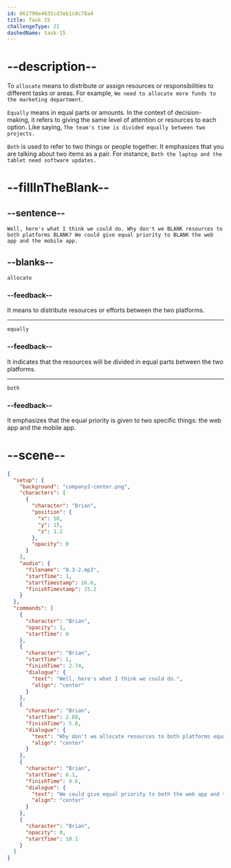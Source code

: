 ```yaml
---
id: 661796e4635cd3eb1c8c78a4
title: Task 15
challengeType: 22
dashedName: task-15
---
```


<!-- (Audio) Brian: Well, here's what I think we could do. Why don't we allocate resources to both platforms equally? We could give equal priority to both the web app and the mobile app. -->

# --description--

To `allocate` means to distribute or assign resources or responsibilities to different tasks or areas. For example, `We need to allocate more funds to the marketing department.`

`Equally` means in equal parts or amounts. In the context of decision-making, it refers to giving the same level of attention or resources to each option. Like saying, `The team's time is divided equally between two projects.`

`Both` is used to refer to two things or people together. It emphasizes that you are talking about two items as a pair. For instance, `Both the laptop and the tablet need software updates.`

# --fillInTheBlank--

## --sentence--

`Well, here's what I think we could do. Why don't we BLANK resources to both platforms BLANK? We could give equal priority to BLANK the web app and the mobile app.`

## --blanks--

`allocate`

### --feedback--

It means to distribute resources or efforts between the two platforms.

---

`equally`

### --feedback--

It indicates that the resources will be divided in equal parts between the two platforms.

---

`both`

### --feedback--

It emphasizes that the equal priority is given to two specific things: the web app and the mobile app.

# --scene--

```json
{
  "setup": {
    "background": "company2-center.png",
    "characters": [
      {
        "character": "Brian",
        "position": {
          "x": 50,
          "y": 15,
          "z": 1.2
        },
        "opacity": 0
      }
    ],
    "audio": {
      "filename": "8.3-2.mp3",
      "startTime": 1,
      "startTimestamp": 16.6,
      "finishTimestamp": 25.2
    }
  },
  "commands": [
    {
      "character": "Brian",
      "opacity": 1,
      "startTime": 0
    },
    {
      "character": "Brian",
      "startTime": 1,
      "finishTime": 2.74,
      "dialogue": {
        "text": "Well, here's what I think we could do.",
        "align": "center"
      }
    },
    {
      "character": "Brian",
      "startTime": 2.88,
      "finishTime": 5.8,
      "dialogue": {
        "text": "Why don't we allocate resources to both platforms equally?",
        "align": "center"
      }
    },
    {
      "character": "Brian",
      "startTime": 6.1,
      "finishTime": 9.6,
      "dialogue": {
        "text": "We could give equal priority to both the web app and the mobile app.",
        "align": "center"
      }
    },
    {
      "character": "Brian",
      "opacity": 0,
      "startTime": 10.1
    }
  ]
}
```
